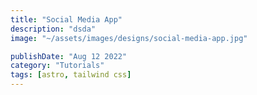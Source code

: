 ```yaml
---
title: "Social Media App"
description: "dsda"
image: "~/assets/images/designs/social-media-app.jpg"

publishDate: "Aug 12 2022"
category: "Tutorials"
tags: [astro, tailwind css]
---
```

